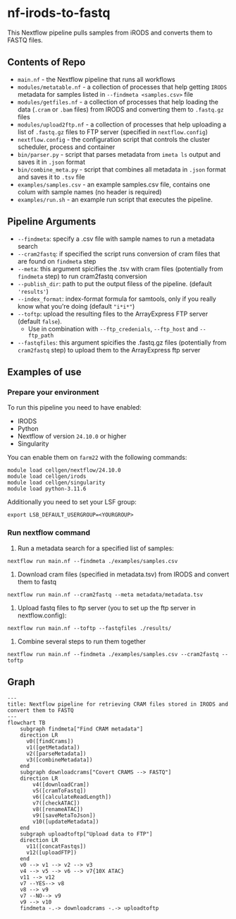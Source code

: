 # nf-irods-to-fastq
This Nextflow pipeline pulls samples from iRODS and converts them to FASTQ files.

## Contents of Repo
* `main.nf` - the Nextflow pipeline that runs all workflows
* `modules/metatable.nf` - a collection of processes that help getting `IRODS` metadata for samples listed in `--findmeta <samples.csv>` file
* `modules/getfiles.nf` - a collection of processes that help loading the data (`.cram` or `.bam` files) from IRODS and converting them to `.fastq.gz` files
* `modules/upload2ftp.nf` - a collection of processes that help uploading a list of `.fastq.gz` files to FTP server (specified in `nextflow.config`)
* `nextflow.config` - the configuration script that controls the cluster scheduler, process and container
* `bin/parser.py` - script that parses metadata from `imeta ls` output and saves it in `.json` format
* `bin/combine_meta.py` - script that combines all metadata in `.json` format and saves it to `.tsv` file
* `examples/samples.csv` - an example samples.csv file, contains one colum with sample names (no header is required)
* `examples/run.sh` - an example run script that executes the pipeline.

## Pipeline Arguments
* `--findmeta`: specify a .csv file with sample names to run a metadata search
* `--cram2fastq`: if specified the script runs conversion of cram files that are found on `findmeta` step
* `--meta`: this argument spicifies the .tsv with cram files (potentially from `findmeta` step) to run cram2fastq conversion
* `--publish_dir`: path to put the output filess of the pipeline. (default `'results'`)
* `--index_format`: index-format formula for samtools, only if you really know what you're doing (default `"i*i*"`)
* `--toftp`: upload the resulting files to the ArrayExpress FTP server (default `false`).
  *   Use in combination with `--ftp_credenials`, `--ftp_host` and `--ftp_path`
*   `--fastqfiles`: this argument spicifies the .fastq.gz files (potentially from `cram2fastq` step) to upload them to the ArrayExpress ftp server

## Examples of use
### Prepare your environment
To run this pipeline you need to have enabled:
- IRODS
- Python
- Nextflow of version `24.10.0` or higher
- Singularity

You can enable them on `farm22` with the following commands:
```shell
module load cellgen/nextflow/24.10.0
module load cellgen/irods
module load cellgen/singularity
module load python-3.11.6
```

Additionally you need to set your LSF group:
```shell
export LSB_DEFAULT_USERGROUP=<YOURGROUP>
```

### Run nextflow command
1. Run a metadata search for a specified list of samples:
```shell
nextflow run main.nf --findmeta ./examples/samples.csv
```

1. Download cram files (specified in metadata.tsv) from IRODS and convert them to fastq
```shell
nextflow run main.nf --cram2fastq --meta metadata/metadata.tsv
```

1. Upload fastq files to ftp server (you to set up the ftp server in nextflow.config):
```shell
nextflow run main.nf --toftp --fastqfiles ./results/
```

1. Combine several steps to run them together
```shell
nextflow run main.nf --findmeta ./examples/samples.csv --cram2fastq --toftp
```

## Graph
```mermaid
---
title: Nextflow pipeline for retrieving CRAM files stored in IRODS and convert them to FASTQ
---
flowchart TB
    subgraph findmeta["Find CRAM metadata"]
    direction LR
      v0([findCrams])
      v1([getMetadata])
      v2([parseMetadata])
      v3([combineMetadata])
    end
    subgraph downloadcrams["Covert CRAMS --> FASTQ"]
    direction LR
        v4([downloadCram])
        v5([cramToFastq])
        v6([calculateReadLength])
        v7([checkATAC])
        v8([renameATAC])
        v9([saveMetaToJson])
        v10([updateMetadata])
    end
    subgraph uploadtoftp["Upload data to FTP"]
    direction LR
      v11([concatFastqs])
      v12([uploadFTP])
    end
    v0 --> v1 --> v2 --> v3
    v4 --> v5 --> v6 --> v7{10X ATAC}
    v11 --> v12
    v7 --YES--> v8
    v8 --> v9
    v7 --NO--> v9
    v9 --> v10
    findmeta -.-> downloadcrams -.-> uploadtoftp
```
